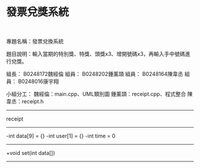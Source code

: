 # 發票兌獎系統
<br />

專題名稱：發票兌換系統

題目說明：輸入當期的特別獎、特獎、頭獎x3、增開號碼x3，再輸入手中號碼進行兌獎。

組長： B0248172魏經倫
組員： B0248202鍾薰頡
組員： B0248164陳韋丞
組員： B0248016康宇翔

小組分工：
魏經倫：main.cpp、UML類別圖
鍾薰頡：receipt.cpp、程式整合
陳韋丞：receipt.h

____________________
receipt
____________________
-int data[9] = {}
-int user[1] = {}
-int time = 0
____________________
+void set(int data[])

____________________



<br />
